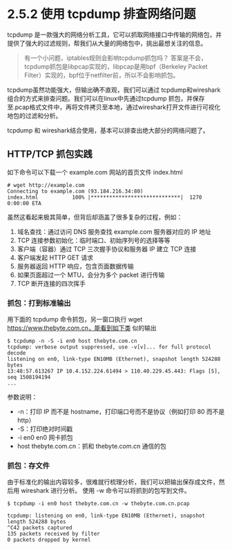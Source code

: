 # 2.5.2 使用 tcpdump 排查网络问题 

tcpdump 是一款强大的网络分析工具，它可以抓取网络接口中传输的网络包，并提供了强大的过滤规则，帮我们从大量的网络包中，挑出最想关注的信息。


> 有一个小问题，iptables规则会影响tcpdump抓包吗？
> 答案是不会，tcpdump抓包是libpcap实现的，libpcap是用bpf（Berkeley Packet Filter）实现的，bpf位于netfilter前，所以不会影响抓包。


tcpdump虽然功能强大，但输出确不直观，我们可以通过 tcpdump和wireshark组合的方式来排查问题。我们可以在linux中先通过tcpdump 抓包，并保存至.pcap格式文件中，再将文件拷贝至本地，通过wireshark打开文件进行可视化地包的过滤和分析。

tcpdump 和 wireshark结合使用，基本可以排查出绝大部分的网络问题了。

## HTTP/TCP 抓包实践

如下命令可以下载一个 example.com 网站的首页文件 index.html

```
# wget http://example.com
Connecting to example.com (93.184.216.34:80)
index.html           100% |*****************************|  1270   0:00:00 ETA
```

虽然这看起来极其简单，但背后却涵盖了很多复杂的过程，例如：

1. 域名查找：通过访问 DNS 服务查找 example.com 服务器对应的 IP 地址
2. TCP 连接参数初始化：临时端口、初始序列号的选择等等
3. 客户端（容器）通过 TCP 三次握手协议和服务器 IP 建立 TCP 连接
4. 客户端发起 HTTP GET 请求
5. 服务器返回 HTTP 响应，包含页面数据传输
6. 如果页面超过一个 MTU，会分为多个 packet 进行传输
7. TCP 断开连接的四次挥手

### 抓包：打到标准输出

用下面的 tcpdump 命令抓包，另一窗口执行 wget https://www.thebyte.com.cn，能看到如下类 似的输出

```
$ tcpdump -n -S -i en0 host thebyte.com.cn
tcpdump: verbose output suppressed, use -v[v]... for full protocol decode
listening on en0, link-type EN10MB (Ethernet), snapshot length 524288 bytes
13:48:57.613267 IP 10.4.152.224.61494 > 110.40.229.45.443: Flags [S], seq 1508194194
...
```
参数说明：

- -n：打印 IP 而不是 hostname，打印端口号而不是协议（例如打印 80 而不是 http）
- -S：打印绝对时间戳
- -i en0 en0 网卡抓包
- host thebyte.com.cn：抓和 thebyte.com.cn 通信的包

### 抓包：存文件

由于标准化的输出内容较多，很难就行梳理分析，我们可以把输出保存成文件，然后用 wireshark 进行分析。
使用 -w 命令可以将抓到的包写到文件。

```
$ tcpdump -i en0 host thebyte.com.cn -w thebyte.com.cn.pcap

tcpdump: listening on en0, link-type EN10MB (Ethernet), snapshot length 524288 bytes
^C42 packets captured
135 packets received by filter
0 packets dropped by kernel

```